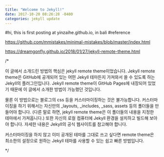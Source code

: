 ```yaml
---
title: "Welcome to Jekyll!"
date: 2017-10-20 08:26:28 -0400
categories: jekyll update
---
```


#hi, this is first posting at yinzaihe.github.io, in bali
#reference

https://github.com/mmistakes/minimal-mistakes/blob/master/index.html

https://dreamgonfly.github.io/2018/01/27/jekyll-remote-theme.html

/*

이 글에서 소개드린 방법의 핵심은 jekyll remote theme이었습니다. Jekyll remote theme은 GitHub에 공개되어 있는 어떤 Jekyll 테마든지 가져와서 쓸 수 있도록 하는 Jekyll의 플러그인입니다. Jekyll remote theme이 GitHub Pages에 내장되어 있었기 때문에 이 글에서 소개한 방법이 가능했던 것입니다.

물론 이 방법으로는 블로그의 css 등을 커스터마이징하는 것은 불가능합니다. 커스터마이징을 하기 위해서는 자신만의 _layouts, _includes, _sass, assets 등의 폴더들을 만들어야 합니다. (다른 말로 하면, jekyll remote theme은 이 폴더들의 내용을 지정한 테마에서 가져옵니다.) 또한 자신의 로컬 컴퓨터에 Jekyll 환경을 설치하고 빌드해 보아야 합니다. 자세한 내용은 Jekyll의 공식 웹사이트를 참고해야 합니다.

커스터마이징을 하지 않고 이미 공개된 테마를 그대로 쓰고 싶다면 remote theme은 최소한의 설정으로 원하는 Jekyll 테마를 사용할 수 있는 쉽고 빠른 방법입니다.

*/
